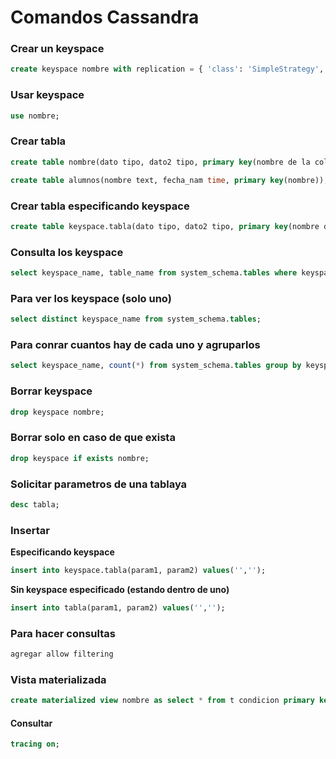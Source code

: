 # Comandos Cassandra

### Crear un keyspace
```sql
create keyspace nombre with replication = { 'class': 'SimpleStrategy', 'replication_factor': '1' };
```
### Usar keyspace
```sql
use nombre;
```

### Crear tabla
```sql
create table nombre(dato tipo, dato2 tipo, primary key(nombre de la columna1));
```

```sql
create table alumnos(nombre text, fecha_nam time, primary key(nombre));
```

### Crear tabla especificando keyspace
```sql
create table keyspace.tabla(dato tipo, dato2 tipo, primary key(nombre de la columna1));
```

### Consulta los keyspace
```sql
select keyspace_name, table_name from system_schema.tables where keyspace_name = 'eclipse';
```

### Para ver los keyspace (solo uno)
```sql
select distinct keyspace_name from system_schema.tables;
```

### Para conrar cuantos hay de cada uno y agruparlos
```sql
select keyspace_name, count(*) from system_schema.tables group by keyspace_name;
```

### Borrar keyspace
```sql
drop keyspace nombre;
```

### Borrar solo en caso de que exista
```sql
drop keyspace if exists nombre;
```

### Solicitar parametros de una tablaya
```sql
desc tabla;
```

### Insertar
__Especificando keyspace__
```sql
insert into keyspace.tabla(param1, param2) values('','');
```

__Sin keyspace especificado (estando dentro de uno)__
```sql
insert into tabla(param1, param2) values('','');
```

### Para hacer consultas
```sql
agregar allow filtering
```

### Vista materializada
```sql
create materialized view nombre as select * from t condicion primary key (pk1,pk2);
```

#### Consultar
```sql
tracing on;
```
